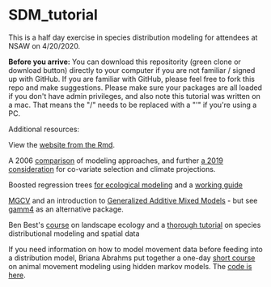 # SDM_tutorial
This is a half day exercise in species distribution modeling for attendees at NSAW on 4/20/2020. 

**Before you arrive:** You can download this repositority (green clone or download button) directly to your computer if you are not familiar / signed up with GitHub. If you are familiar with GitHub, please feel free to fork this repo and make suggestions. Please make sure your packages are all loaded if you don't have admin privileges, and also note this tutorial was written on a mac. 
That means the "/" needs to be replaced with a "'\" if you're using a PC.

Additional resources:

View the [website from the Rmd](https://htmlpreview.github.io/?https://github.com/elhazen/SDM_tutorial/blob/master/BRTandGAMM.html#introduction).

A 2006 [comparison](https://onlinelibrary.wiley.com/doi/full/10.1111/j.2006.0906-7590.04596.x) of modeling approaches, and further [a 2019 consideration](https://people.ucsc.edu/~elhazen/hazen/Publications_files/Brodie_et_al-2019-Ecography.pdf) for co-variate selection and climate projections.

Boosted regression trees [for ecological modeling](http://cran.fhcrc.org/web/packages/dismo/vignettes/brt.pdf) and a [working guide](https://besjournals.onlinelibrary.wiley.com/doi/full/10.1111/j.1365-2656.2008.01390.x)

[MGCV](https://cran.r-project.org/web/packages/mgcv/mgcv.pdf) and an introduction to [Generalized Additive Mixed Models](https://highstat.com/index.php/beginner-s-guide-to-generalized-additive-mixed-models) - but see [gamm4](https://cran.r-project.org/web/packages/gamm4/gamm4.pdf) as an alternative package.

Ben Best's [course](https://github.com/bbest/landscape-ecology-labs) on landscape ecology and a [thorough tutorial](https://rspatial.org/raster/sdm/index.html) on species distributional modeling and spatial data

If you need information on how to model movement data before feeding into a distribution model, Briana Abrahms put together a one-day [short course](https://htmlpreview.github.io/?https://github.com/briana-abrahms/Movement_Analysis_Workshop/blob/master/Behavioral_Segmentation.html) on animal movement modeling using hidden markov models. The [code is here](https://github.com/briana-abrahms/Movement_Analysis_Workshop).

